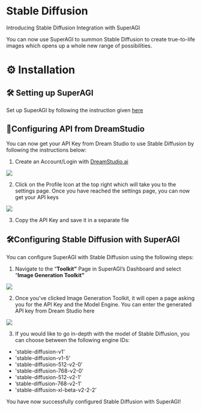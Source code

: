 # Stable Diffusion

Introducing Stable Diffusion Integration with SuperAGI

You can now use SuperAGI to summon Stable Diffusion to create true-to-life images which opens up a whole new range of possibilities. 

# ⚙️ Installation

## 🛠️ Setting up SuperAGI

Set up SuperAGI by following the instruction given [here](https://github.com/TransformerOptimus/SuperAGI/blob/main/README.MD)

## 🔧Configuring API from DreamStudio

You can now get your API Key from Dream Studio to use Stable Diffusion by following the instructions below: 

1. Create an Account/Login with [DreamStudio.ai](http://DreamStudio.ai)

![](https://github.com/Phoenix2809/SuperAGI/assets/133874957/6f99b6ab-3dbc-431c-abff-15c0a71850c3)

2. Click on the Profile Icon at the top right which will take you to the settings page. Once you have reached the settings page, you can now get your API keys 

![](https://github.com/Phoenix2809/SuperAGI/assets/133874957/e405fbac-50fb-485a-8a3a-30ab7c64ac53)

3. Copy the API Key and save it in a separate file

## 🛠️Configuring Stable Diffusion with SuperAGI

You can configure SuperAGI with Stable Diffusion using the following steps:

1. Navigate to the “****************Toolkit”**************** Page in SuperAGI’s Dashboard and select “****************Image Generation Toolkit”**************** 

![](https://github.com/Phoenix2809/SuperAGI/assets/133874957/0d02b35a-f7ca-4375-a71b-50dc8dc8cbb0)

2. Once you’ve clicked Image Generation Toolkit, it will open a page asking you for the API Key and the Model Engine. You can enter the generated API key from Dream Studio here

![](https://github.com/Phoenix2809/SuperAGI/assets/133874957/5766bd80-0085-4467-b7bf-e6c0d1eddda6)

3. If you would like to go in-depth with the model of Stable Diffusion, you can choose between the following engine IDs: 

- 'stable-diffusion-v1'
- 'stable-diffusion-v1-5'
- 'stable-diffusion-512-v2-0'
- 'stable-diffusion-768-v2-0'
- 'stable-diffusion-512-v2-1'
- ’stable-diffusion-768-v2-1'
- 'stable-diffusion-xl-beta-v2-2-2’

You have now successfully configured Stable Diffusion with SuperAGI!
